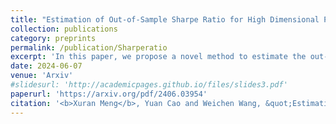 ```yaml
---
title: "Estimation of Out-of-Sample Sharpe Ratio for High Dimensional Portfolio Optimization."
collection: publications
category: preprints
permalink: /publication/Sharperatio
excerpt: 'In this paper, we propose a novel method to estimate the out- of-sample Sharpe ratio using only in-sample data, based on random matrix theory. Furthermore, portfolio managers can use the estimated out-of-sample Sharpe as a criterion to decide the best tuning for constructing their portfolios. Specifically, we consider the classical framework of Markowits mean-variance portfolio optimization with known mean vector and the high dimensional regime of p/n -> c, where p is the portfolio dimension and n is the number of samples or time points. We propose to correct the sample covariance by a regularization matrix and provide a consistent estimator of its Sharpe ratio. The new estimator works well under either of three conditions: (1) bounded covariance spectrum, (2) arbitrary number of diverging spikes when c < 1, and (3) fixed number of diverging spikes when c >= 1. We can also extend the results to construct global minimum variance portfolio and correct out-of-sample efficient frontier.'
date: 2024-06-07
venue: 'Arxiv'
#slidesurl: 'http://academicpages.github.io/files/slides3.pdf'
paperurl: 'https://arxiv.org/pdf/2406.03954'
citation: '<b>Xuran Meng</b>, Yuan Cao and Weichen Wang, &quot;Estimation of Out-of-Sample Sharpe Ratio for High Dimensional Portfolio Optimization.&quot; <i>arxiv: 2406.03954</i>, 2024.'
---
```


